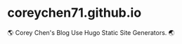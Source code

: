 # coreychen71.github.io
:earth_americas: Corey Chen's Blog Use Hugo Static Site Generators. :earth_asia:
